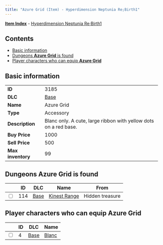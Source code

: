 ```yaml
---
title: "Azure Grid (Item) - Hyperdimension Neptunia Re;Birth1"
---
```


[**Item Index**](/neptunia/rb1/item/index.html) - [Hyperdimension Neptunia Re;Birth1](/neptunia/rb1)

## Contents

- [Basic information](#basic-information)
- [Dungeons **Azure Grid** is found](#dungeons-azure-grid-is-found)
- [Player characters who can equip **Azure Grid**](#player-characters-who-can-equip-azure-grid)

## Basic information

|   |   |
| -- | -- |
| **ID** | 3185 |
| **DLC** | [Base](/neptunia/rb1/dlc/1-base.html) |
| **Name** | Azure Grid |
| **Type** | Accessory |
| **Description** | Blanc only. A cute, large ribbon with yellow dots on a red base. |
| **Buy Price** | 1000 |
| **Sell Price** | 500 |
| **Max inventory** | 99 |

## Dungeons **Azure Grid** is found

|    | ID | DLC | Name | From |
| -- | -- | --- | ---- | ---- |
| <input type="checkbox" id="rb1-dungeon-1-114" class="trackbox" /> | 114 | [Base](/neptunia/rb1/dlc/1-base.html) | [Kinest Range](/neptunia/rb1/dungeon/1-114-kinest-range.html) | Hidden treasure |

## Player characters who can equip **Azure Grid**

|    | ID | DLC | Name |
| -- | -- | --- | ---- |
| <input type="checkbox" id="rb1-player-1-4" class="trackbox" /> | 4 | [Base](/neptunia/rb1/dlc/1-base.html) | [Blanc](/neptunia/rb1/player/1-4-blanc.html) |